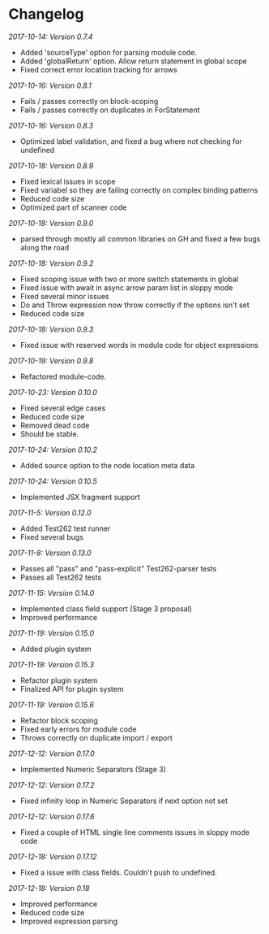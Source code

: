 # Changelog

*2017-10-14: Version 0.7.4*

 * Added 'sourceType' option for parsing module code.
 * Added 'globalReturn' option. Allow return statement in global scope
 * Fixed correct error location tracking for arrows

*2017-10-16: Version 0.8.1*

* Fails / passes correctly on block-scoping
* Fails / passes correctly on duplicates in ForStatement

*2017-10-16: Version 0.8.3*

* Optimized label validation, and fixed a bug where not checking for undefined

*2017-10-18: Version 0.8.9*

* Fixed lexical issues in scope
* Fixed variabel so they are failing correctly on complex binding patterns
* Reduced code size
* Optimized part of scanner code

*2017-10-18: Version 0.9.0*

- parsed through mostly all common libraries on GH and fixed a few bugs along the road

*2017-10-18: Version 0.9.2*

- Fixed scoping issue with two or more switch statements in global
- Fixed issue with await in async arrow param list in sloppy mode
- Fixed several minor issues
- Do and Throw expression now throw correctly if the options isn't set
- Reduced code size

*2017-10-18: Version 0.9.3*
- Fixed issue with reserved words in module code for object expressions

*2017-10-19: Version 0.9.8*
- Refactored module-code.

*2017-10-23: Version 0.10.0*

- Fixed several edge cases
- Reduced code size
- Removed dead code
- Should be stable. 

*2017-10-24: Version 0.10.2*
- Added source option to the node location meta data

*2017-10-24: Version 0.10.5*
- Implemented JSX fragment support

*2017-11-5: Version 0.12.0*
- Added Test262 test runner
- Fixed several bugs

*2017-11-8: Version 0.13.0*
- Passes all "pass" and "pass-explicit" Test262-parser tests
- Passes all Test262 tests

*2017-11-15: Version 0.14.0*
- Implemented class field support (Stage 3 proposal)
- Improved performance

*2017-11-19: Version 0.15.0*
- Added plugin system

*2017-11-19: Version 0.15.3*
- Refactor plugin system
- Finalized API for plugin system

*2017-11-19: Version 0.15.6*
- Refactor block scoping
- Fixed early errors for module code
- Throws correctly on duplicate import / export

*2017-12-12: Version 0.17.0*
- Implemented Numeric Separators (Stage 3)

*2017-12-12: Version 0.17.2*
- Fixed infinity loop in Numeric Separators if next option not set

*2017-12-12: Version 0.17.6*
- Fixed a couple of HTML single line comments issues in sloppy mode code

*2017-12-18: Version 0.17.12*
- Fixed a issue with class fields. Couldn't push to undefined.

*2017-12-18: Version 0.18*
- Improved performance
- Reduced code size
- Improved expression parsing


